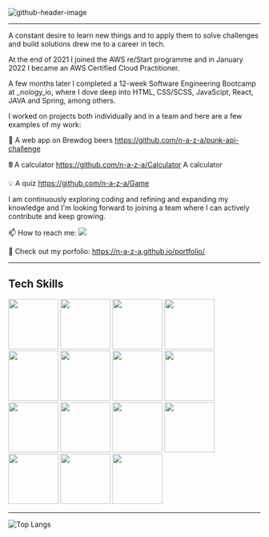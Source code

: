 
![github-header-image](https://user-images.githubusercontent.com/94549443/173029460-77d38866-6649-4df2-afbf-47207702406a.png)

<!--
**n-a-z-a/n-a-z-a** is a ✨ _special_ ✨ repository because its `README.md` (this file) appears on your GitHub profile.

Here are some ideas to get you started:

- 🔭 I’m currently working on ...
- 🌱 I’m currently learning ...
- 👯 I’m looking to collaborate on ...
- 🤔 I’m looking for help with ...
- 💬 Ask me about ...
- 📫 How to reach me: ...
- 😄 Pronouns: He/Him
- ⚡ Fun fact: ...
-->

--- 


A constant desire to learn new things and to apply them to solve challenges and build solutions drew me to a career in tech.

At the end of 2021 I joined the AWS re/Start programme and in January 2022 I became an AWS Certified Cloud Practitioner.

A few months later I completed a 12-week Software Engineering Bootcamp at _nology_io, where I dove deep into HTML, CSS/SCSS, JavaScipt, React, JAVA and Spring, among others. 

I worked on projects both individually and in a team and here are a few examples of my work:

🍺 A web app on Brewdog beers https://github.com/n-a-z-a/punk-api-challenge  

🖩 A calculator https://github.com/n-a-z-a/Calculator  A calculator

💡 A quiz https://github.com/n-a-z-a/Game  

I am continuously exploring coding and refining and expanding my knowledge and I'm looking forward to joining a team where I can actively contribute and keep growing.

📫 How to reach me: <!-- LinkedIn -->
<a href="https://www.linkedin.com/in/nazareno-d-79a572200/"><img src="https://img.shields.io/badge/LinkedIn-0077B5?style=for-the-badge&logo=linkedin&logoColor=white" /></a>

🎨 Check out my porfolio: https://n-a-z-a.github.io/portfolio/


--- 

## Tech Skills

<div id="badges">
	<img src="https://img.shields.io/badge/HTML5-E34F26?style=for-the-badge&logo=html5&logoColor=white"  width="100"/>
  	<img src="https://img.shields.io/badge/CSS-239120?&style=for-the-badge&logo=css3&logoColor=white"  width="100"/>
    	<img src="https://img.shields.io/badge/Sass-CC6699?style=for-the-badge&logo=sass&logoColor=white"  width="100"/>
   <img src="https://img.shields.io/badge/JavaScript-F7DF1E?style=for-the-badge&logo=javascript&logoColor=black"  width="100"/>
    <img src="https://img.shields.io/badge/React-20232A?style=for-the-badge&logo=react&logoColor=61DAFB"  width="100"/>
    <img src="https://img.shields.io/badge/Java-ED8B00?style=for-the-badge&logo=java&logoColor=white"  width="100"/>
   	<img src="https://img.shields.io/badge/Python-14354C?style=for-the-badge&logo=python&logoColor=white" width="100"/>
   <img src="https://img.shields.io/badge/Spring-6DB33F?style=for-the-badge&logo=spring&logoColor=white"  width="100"/>
    <img src="https://img.shields.io/badge/MySQL-00000F?style=for-the-badge&logo=mysql&logoColor=white"  width="100"/>
  <img src="https://img.shields.io/badge/Amazon_AWS-FF9900?style=for-the-badge&logo=amazonaws&logoColor=white" width="100"/>
      <img src="https://img.shields.io/badge/Google_Cloud-4285F4?style=for-the-badge&logo=google-cloud&logoColor=white"  width="100"/>
  <img src="https://img.shields.io/badge/-jest-%23C21325?style=for-the-badge&logo=jest&logoColor=white"  width="100"/>
  <img src="https://img.shields.io/badge/GIT-E44C30?style=for-the-badge&logo=git&logoColor=white" width="100"/>
	<img src="https://img.shields.io/badge/-cypress-%23E5E5E5?style=for-the-badge&logo=cypress&logoColor=058a5e" width="100"/>
	<img src="https://img.shields.io/badge/NPM-%23000000.svg?style=for-the-badge&logo=npm&logoColor=white" width="100"/>

  </div>

---

![Top Langs](https://github-readme-stats.vercel.app/api/top-langs/?username=n-a-z-a&hide=TeX&layout=compact)
